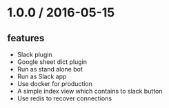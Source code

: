 1.0.0 / 2016-05-15
==================

features
---------
  - Slack plugin
  - Google sheet dict plugin
  - Run as stand alone bot
  - Run as Slack app
  - Use docker for production
  - A simple index view which contains to slack button
  - Use redis to recover connections
